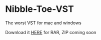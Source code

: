 # Nibble-Toe-VST
The worst VST for mac and windows

Download it [HERE](https://www.mediafire.com/file/ede9sniysita0r6/Nibble-Toe-VST-WIN-MAC-1.1.rar/file) for RAR, ZIP coming soon
